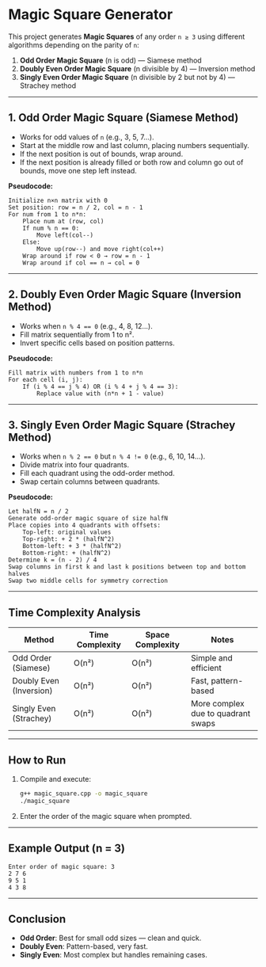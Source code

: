 # Magic Square Generator

This project generates **Magic Squares** of any order `n ≥ 3` using different algorithms depending on the parity of `n`:

1. **Odd Order Magic Square** (n is odd) — Siamese method
2. **Doubly Even Order Magic Square** (n divisible by 4) — Inversion method
3. **Singly Even Order Magic Square** (n divisible by 2 but not by 4) — Strachey method

---

## **1. Odd Order Magic Square (Siamese Method)**
- Works for odd values of `n` (e.g., 3, 5, 7...).
- Start at the middle row and last column, placing numbers sequentially.
- If the next position is out of bounds, wrap around.
- If the next position is already filled or both row and column go out of bounds, move one step left instead.

**Pseudocode:**
```text
Initialize n×n matrix with 0
Set position: row = n / 2, col = n - 1
For num from 1 to n*n:
    Place num at (row, col)
    If num % n == 0:
        Move left(col--)
    Else:
        Move up(row--) and move right(col++)
    Wrap around if row < 0 → row = n - 1
    Wrap around if col == n → col = 0
```

---

## **2. Doubly Even Order Magic Square (Inversion Method)**
- Works when `n % 4 == 0` (e.g., 4, 8, 12...).
- Fill matrix sequentially from 1 to n².
- Invert specific cells based on position patterns.

**Pseudocode:**
```text
Fill matrix with numbers from 1 to n*n
For each cell (i, j):
    If (i % 4 == j % 4) OR (i % 4 + j % 4 == 3):
        Replace value with (n*n + 1 - value)
```

---

## **3. Singly Even Order Magic Square (Strachey Method)**
- Works when `n % 2 == 0` but `n % 4 != 0` (e.g., 6, 10, 14...).
- Divide matrix into four quadrants.
- Fill each quadrant using the odd-order method.
- Swap certain columns between quadrants.

**Pseudocode:**
```text
Let halfN = n / 2
Generate odd-order magic square of size halfN
Place copies into 4 quadrants with offsets:
    Top-left: original values
    Top-right: + 2 * (halfN^2)
    Bottom-left: + 3 * (halfN^2)
    Bottom-right: + (halfN^2)
Determine k = (n - 2) / 4
Swap columns in first k and last k positions between top and bottom halves
Swap two middle cells for symmetry correction
```

---

## **Time Complexity Analysis**

| Method                 | Time Complexity | Space Complexity | Notes |
|------------------------|----------------|-----------------|-------|
| Odd Order (Siamese)    | O(n²)          | O(n²)           | Simple and efficient |
| Doubly Even (Inversion)| O(n²)          | O(n²)           | Fast, pattern-based |
| Singly Even (Strachey) | O(n²)          | O(n²)           | More complex due to quadrant swaps |

---

## **How to Run**
1. Compile and execute:
    ```bash
    g++ magic_square.cpp -o magic_square
    ./magic_square
    ```
2. Enter the order of the magic square when prompted.

---

## **Example Output (n = 3)**

```
Enter order of magic square: 3
2 7 6
9 5 1
4 3 8
```

---

## **Conclusion**
- **Odd Order**: Best for small odd sizes — clean and quick.
- **Doubly Even**: Pattern-based, very fast.
- **Singly Even**: Most complex but handles remaining cases.
